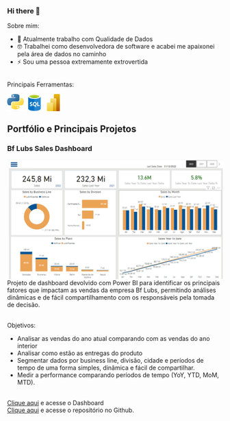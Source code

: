 ### Hi there 👋

Sobre mim:

- 🔭 Atualmente trabalho com Qualidade de Dados
- 🤓 Trabalhei como desenvolvedora de software e acabei me apaixonei pela área de dados no caminho
- ⚡ Sou uma pessoa extremamente extrovertida
##

Principais Ferramentas:

<div style="display: inline_block">
  <img align="center" alt="Python" height="40" width="40" src="https://github.com/BruceFonseca/ferramentas/blob/main/Python-logo-notext.svg.png?raw=true">
  <img align="center" alt="SQL" height="40" width="40" src="https://github.com/BruceFonseca/ferramentas/blob/main/logo.png?raw=true">
  <img align="center" alt="Power BI" height="40" width="40" src="https://github.com/BruceFonseca/ferramentas/blob/main/1200px-New_Power_BI_Logo.svg.png?raw=true">
</div>

##

## Portfólio e Principais Projetos
### Bf Lubs Sales Dashboard 

<img align="right" width="500"  src="https://github.com/polya-na/Bf-Lubs/blob/main/Imagens/projeto-tela-inicial.png?raw=true">
Projeto de dashboard devolvido com Power BI para identificar os principais fatores que impactam as vendas da empresa Bf Lubs, permitindo análises dinâmicas e de fácil compartilhamento com os responsáveis pela tomada de decisão.
<br><br>

Objetivos: 
<br>
- Analisar as vendas do ano atual comparando com as vendas do ano interior
- Analisar como estão as entregas do produto
- Segmentar dados  por business line, divisão, cidade e períodos de tempo de uma forma simples, dinâmica e fácil de compartilhar.
- Medir a performance comparando períodos de tempo (YoY, YTD, MoM, MTD).
  
<br>
<a href="https://app.powerbi.com/view?r=eyJrIjoiYTE3ODdlM2UtN2RjNi00MmY4LThmYWMtMjIwNDZhZTExNTc2IiwidCI6ImNlYTM2Y2QyLTI5MjEtNGNmZi1iZGY3LWFmYzAwNDNmZDliMSJ9" target="_blank">Clique aqui</a> e acesse o Dashboard
<br>
<a href="https://github.com/polya-na/Bf-Lubs" target="_blank">Clique aqui</a> e acesse o repositório no Github.
